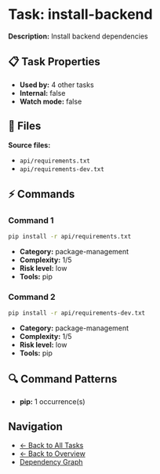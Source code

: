 # Task: install-backend

**Description:** Install backend dependencies

## 📋 Task Properties

- **Used by:** 4 other tasks
- **Internal:** false
- **Watch mode:** false

## 📁 Files

**Source files:**
- `api/requirements.txt`
- `api/requirements-dev.txt`

## ⚡ Commands

### Command 1

```bash
pip install -r api/requirements.txt
```

- **Category:** package-management
- **Complexity:** 1/5
- **Risk level:** low
- **Tools:** pip

### Command 2

```bash
pip install -r api/requirements-dev.txt
```

- **Category:** package-management
- **Complexity:** 1/5
- **Risk level:** low
- **Tools:** pip

## 🔍 Command Patterns

- **pip:** 1 occurrence(s)

## Navigation

- [← Back to All Tasks](../summaries/all-tasks.md)
- [← Back to Overview](../README.md)
- [Dependency Graph](dependency-graph.md)

